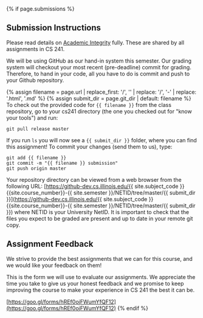 {% if page.submissions %}
## Submission Instructions

Please read details on [Academic Integrity](/#academic-integrity) fully. These are shared by all assignments in CS 241.

We will be using GitHub as our hand-in system this semester. Our grading system will checkout your most recent (pre-deadline) commit for grading. Therefore, to hand in your code, all you have to do is commit and push to your Github repository.

{% assign filename = page.url | replace_first: '/', '' | replace: '/', '-'  | replace: '.html', '.md' %}
{% assign submit_dir = page.git_dir | default: filename %}
To check out the provided code for <code class="highlighter-rouge">{{ filename }}</code> from the class repository, go to your cs241 directory (the one you checked out for "know your tools") and run:

```
git pull release master
```

If you run `ls` you will now see a `{{ submit_dir }}` folder, where you can find this assignment! To commit your changes (send them to us), type:

```
git add {{ filename }}
git commit -m "{{ filename }} submission"
git push origin master
```

Your repository directory can be viewed from a web browser from the following URL: 
[https://github-dev.cs.illinois.edu/{{ site.subject_code }}{{site.course_number}}-{{ site.semester }}/NETID/tree/master/{{ submit_dir }}](https://github-dev.cs.illinois.edu/{{ site.subject_code }}{{site.course_number}}-{{ site.semester }}/NETID/tree/master/{{ submit_dir }}) where NETID is your University NetID. It is important to check that the files you expect to be graded are present and up to date in your remote git copy.

## Assignment Feedback

We strive to provide the best assignments that we can for this course, and we would like your feedback on them!

This is the form we will use to evaluate our assignments. We appreciate the time you take to give us your honest feedback and we promise to keep improving the course to make your experience in CS 241 the best it can be.

[https://goo.gl/forms/hREf0ojFWumYfQF12](https://goo.gl/forms/hREf0ojFWumYfQF12)
{% endif %}
